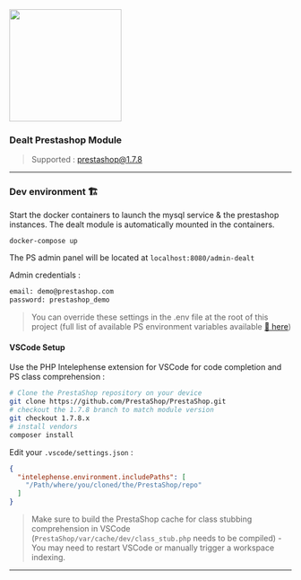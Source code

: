 <img src="https://dealt.fr/logo.svg" width="200"/>

### Dealt Prestashop Module

> Supported : prestashop@1.7.8

---

### Dev environment 🏗

Start the docker containers to launch the mysql service & the prestashop instances. The dealt module is automatically mounted in the containers.

```bash
docker-compose up
```

The PS admin panel will be located at `localhost:8080/admin-dealt`

Admin credentials :

```bash
email: demo@prestashop.com
password: prestashop_demo
```

> You can override these settings in the .env file at the root of this project (full list of available PS environment variables available [🔗 here](https://hub.docker.com/r/prestashop/prestashop/))

#### VSCode Setup

Use the PHP Intelephense extension for VSCode for code completion and PS class comprehension :

```bash
# Clone the PrestaShop repository on your device
git clone https://github.com/PrestaShop/PrestaShop.git
# checkout the 1.7.8 branch to match module version
git checkout 1.7.8.x
# install vendors
composer install
```

Edit your `.vscode/settings.json` :

```json
{
  "intelephense.environment.includePaths": [
    "/Path/where/you/cloned/the/PrestaShop/repo"
  ]
}
```

> Make sure to build the PrestaShop cache for class stubbing comprehension in VSCode (`PrestaShop/var/cache/dev/class_stub.php` needs to be compiled) - You may need to restart VSCode or manually trigger a workspace indexing.

---
